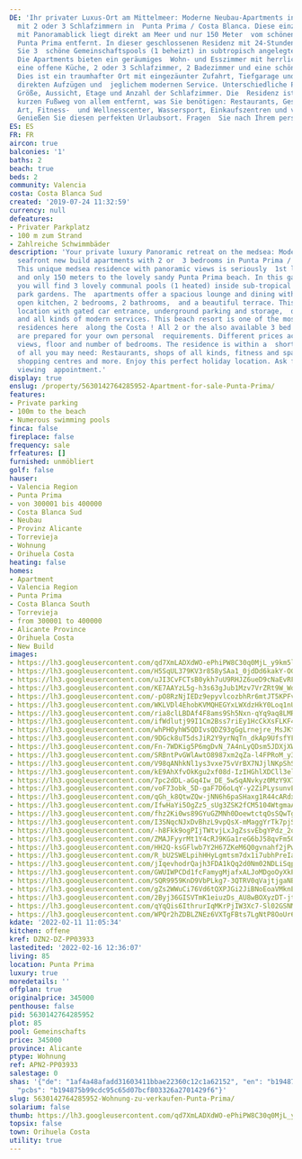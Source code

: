 ```yaml
---
DE: 'Ihr privater Luxus-Ort am Mittelmeer: Moderne Neubau-Apartments in erster Meereslinie
  mit 2 oder 3 Schlafzimmern in  Punta Prima / Costa Blanca. Diese einzigartige Residenz
  mit Panoramablick liegt direkt am Meer und nur 150 Meter  vom schönen Sandstrand
  Punta Prima entfernt. In dieser geschlossenen Residenz mit 24-Stunden-Service finden
  Sie 3  schöne Gemeinschaftspools (1 beheizt) in subtropisch angelegten Parkgärten.
  Die Apartments bieten ein geräumiges  Wohn- und Esszimmer mit herrlichem Blick,
  eine offene Küche, 2 oder 3 Schlafzimmer, 2 Badezimmer und eine schöne  Terrasse.
  Dies ist ein traumhafter Ort mit eingezäunter Zufahrt, Tiefgarage und Abstellraum,
  direkten Aufzügen und  jeglichem modernen Service. Unterschiedliche Preise je nach
  Größe, Aussicht, Etage und Anzahl der Schlafzimmer. Die  Residenz ist nur einen
  kurzen Fußweg von allem entfernt, was Sie benötigen: Restaurants, Geschäfte aller
  Art, Fitness-  und Wellnesscenter, Wassersport, Einkaufszentren und vieles mehr.
  Genießen Sie diesen perfekten Urlaubsort. Fragen  Sie nach Ihrem persönlichen Besichtigungstermin.'
ES: ES
FR: FR
aircon: true
balconies: '1'
baths: 2
beach: true
beds: 2
community: Valencia
costa: Costa Blanca Sud
created: '2019-07-24 11:32:59'
currency: null
defeatures:
- Privater Parkplatz
- 100 m zum Strand
- Zahlreiche Schwimmbäder
description: 'Your private luxury Panoramic retreat on the medsea: Modern first line
  seafront new build apartments with 2 or  3 bedrooms in Punta Prima / Costa Blanca.
  This unique medsea residence with panoramic views is seriously  1st line seafront
  and only 150 meters to the lovely sandy Punta Prima beach. In this gated (24h service)  residence
  you will find 3 lovely communal pools (1 heated) inside sub-tropical landscaped
  park gardens. The  apartments offer a spacious lounge and dining with stunning views,
  open kitchen, 2 bedrooms, 2 bathrooms,  and a beautiful terrace. This is a dream
  location with gated car entrance, underground parking and storage,  direct lifts
  and all kinds of modern services. This beach resort is one of the most exciting
  residences here  along the Costa ! All 2 or the also available 3 bed apartments
  are prepared for your own personal  requirements. Different prices according size,
  views, floor and number of bedrooms. The residence is within a  short walking distance
  of all you may need: Restaurants, shops of all kinds, fitness and spa centre, water  sports,
  shopping centres and more. Enjoy this perfect holiday location. Ask for your personal
  viewing  appointment.'
display: true
enslug: /property/5630142764285952-Apartment-for-sale-Punta-Prima/
features:
- Private parking
- 100m to the beach
- Numerous swimming pools
finca: false
fireplace: false
frequency: sale
frfeatures: []
furnished: unmöbliert
golf: false
hauser:
- Valencia Region
- Punta Prima
- von 300001 bis 400000
- Costa Blanca Sud
- Neubau
- Provinz Alicante
- Torrevieja
- Wohnung
- Orihuela Costa
heating: false
homes:
- Apartment
- Valencia Region
- Punta Prima
- Costa Blanca South
- Torrevieja
- from 300001 to 400000
- Alicante Province
- Orihuela Costa
- New Build
images:
- https://lh3.googleusercontent.com/qd7XmLADXdWO-ePhiPW8C30q0MjL_y9km5l1yGfB_CddC7fngIL41cdL-AWVQj8w_kpICXTk-fiojdzWVVVCa6tctfB47RAGpw=w640-rj-e30-l100
- https://lh3.googleusercontent.com/H5SqUL379KV3r858ySAa1_0jdDd6kakY-OGVo2kOmcRfGmgPa9NN61YD-jbyHGfuxK6Rjgy9crbpqExZ5nj53cB5W5Dd0oio=w640-rj-e30-l100
- https://lh3.googleusercontent.com/uJI3CvFCTsB0ykh7uU9RHJZ6ueD9cNaEvRFTVnalq3hlDVGBQ3_Hp_9RUC0zgQtQZyR9nrxrkkgFMijFcu8dOCXaINVkbbtiB1o=w640-rj-e30-l100
- https://lh3.googleusercontent.com/KE7AAYzL5g-h3s63gJub1Mzv7VrZRt9W_WdMggOpShU7t7e-RQjdmCp3sC0CH27fQbTS2TMHhVy0-SCAKbHV25kypb6S7QEu9w=w640-rj-e30-l100
- https://lh3.googleusercontent.com/-pO8RzNjIEDz9epyvlcozbhRr6mtJT5KPFvmdRv7Tz6Xvv50IWCuN75jzYVI7YqrO81iNDOQOfQBhMMBNyrSN4EYxQjzxpO35w=w640-rj-e30-l100
- https://lh3.googleusercontent.com/WKLVDl4EhobKVMQHEGYxLWXdzHkY0Loq1nUTNr72uIPenWk68-rhe5urwxnZ0JBA7VOa_g7itZ5MogOIZp-7FhdpsFMLy95h=w640-rj-e30-l100
- https://lh3.googleusercontent.com/ria8clLBDAf4F8ams9Sh5Nxn-qYq9aq8LMRQkrcnHT8LKmKne0AVBuMc-lu5NHllzybVwI8Dbbz9hXt5tRrdxcE8JQyc_lLAlw=w640-rj-e30-l100
- https://lh3.googleusercontent.com/ifWdlutj99I1Cm2Bss7riEy1HcCkXsFLKF46PqgYJ1sCEvpRqFaD4XTNspil0i1CqZIQxGR0nG1dr0dM3e_swTzsmY0qEan0Ww=w640-rj-e30-l100
- https://lh3.googleusercontent.com/whPHOyhW5QDIvsQDZ93gGgLrnejre_MsJKt81gE6uEXN-RBPa_twFz9JNOswNhgrEmtXunk4h5-xyJAhKlW1b7-7biZ7ss82EA=w640-rj-e30-l100
- https://lh3.googleusercontent.com/9DGck8uT5dsJiR2Y9yrNqTn_dkAp9UfsfYFOOaniBdpWMy7OHfGMh9VuUN6v9Kebojmaj9CEZyWHBUEy6SwtyJFopxd4T6jx9pI=w640-rj-e30-l100
- https://lh3.googleusercontent.com/Fn-7WDKig5P6mgDvN_7A4nLyQDsm5JDXjXWLsLQLtI7l42T3QiGv3S2qeGxglrzqP6Mkj9IaaE3_pR-mE9dPmOwlSbw791HeLg=w640-rj-e30-l100
- https://lh3.googleusercontent.com/SRBntPvGWlAwtO8987xm2qZa-l4FPRoM_y3x7NevvWE-LbnKFSpYyTu-OIFssW2dpUNz_KrneIeln8j5n0kt89llkAZ2BtNF=w640-rj-e30-l100
- https://lh3.googleusercontent.com/V98qANhkNl1ys3vxe75vVrBX7NJjlNKpShSO0lnvLM6YgzqirZzmrYd6QsqLu20nnuSBQYt-wj5IiQTga6MCxRlFFYSp8Htyzw=w640-rj-e30-l100
- https://lh3.googleusercontent.com/kE9AhXfvOkKgu2xf08d-IzIHGhlXDCll3el_TbbJ5uMG_fbxQM3o9T829qNAxmI9hnKf-ZI43jMToOGt5Cgw1AZVyatOpdHmpSo=w640-rj-e30-l100
- https://lh3.googleusercontent.com/7pc2dDL-aGq4Iw_DE_5wSqANvkyz0MzY9X7o4nqiKJDFtsrwGpTQUPg_KBhhYMJfQpViNBepifzEfZFO9beQqWN9Y5VHankPFw=w640-rj-e30-l100
- https://lh3.googleusercontent.com/voF73obk_5D-gaF7D6oLqY-y2ZiPLysunvE2IqPf6I-l0Os5Tyvu8QwZ7jmYLUXf2FUk6AzfYVeTrXD57CLRe7CK2mOGHeC8kA=w640-rj-e30-l100
- https://lh3.googleusercontent.com/qGh_k8QtwZQw-jNN6h6paSHaxg1R44cARdxFHmy8-hjGiB-iwtN14Xw0djEIFmmg-Aprac24NVu4xNJ0mjHrkt9nmNYwfsA4=w640-rj-e30-l100
- https://lh3.googleusercontent.com/IfwHaYi5OgZz5_sUg3ZSK2fCM5104WtgmaAUGkZlYJUbY3eGgcUpi1YSVSVgKmZKfUDryT_STGuMHf66ykwh1l5k0XPMn94AZg=w640-rj-e30-l100
- https://lh3.googleusercontent.com/fhz2Ki0ws89GYuGZMNh0DoewtctqOsSQwTgyNLRHPa_4ruG6jQlTdbSk9XING7XiuqaU4hh5RREQgEmn4deytP1SPwctP9I-Ug=w640-rj-e30-l100
- https://lh3.googleusercontent.com/I3SNqcNJxDvBhzL9vpQsX-mMaggYrTk7pjS15e74RA5Zpn30SVh6VqqgAo6WTy9XdUVInUEawShLgUCvcGzS2pkCdnB1biGW=w640-rj-e30-l100
- https://lh3.googleusercontent.com/-h8Fkk9ogPIjTWtvjLxJgZssvEbgYPdz_2oUneA9Oey5aZlNyyCgzmpMF9MIazj1lM_6Xz0SEzHLf-h3EKV9Ay3cjarcLoWnqSw=w640-rj-e30-l100
- https://lh3.googleusercontent.com/ZMAJFyyrMt1Y4cRJ9KGa1reG6bJ58qvFm5OFKPMlyGU-C4iPjIrQofPMg-jE3k_tqOxUI1p3JrOLi2610Nancuv5WKmv038uALM=w640-rj-e30-l100
- https://lh3.googleusercontent.com/HH2Q-ksGFlwb7Y2H67ZKeM6Q0gvnahf2jPwHHt9rpVAdCUPLbC36aOlZEzdZ9x7Hy22bjXttarrOgUYZCVRJrnJNRFSBXJNssg=w640-rj-e30-l100
- https://lh3.googleusercontent.com/R_bU2SWELpihHHyLgmtsm7dx1i7ubhPreIaeICs5uNTzUc03vjhpCJxoI3IjQq2tcGsdmXyduHAB8ivEDRvietCDr52cd6m_SA=w640-rj-e30-l100
- https://lh3.googleusercontent.com/jIqevhodrQajh3FDA1kQq2d0Nm02NDLiSqpByKs2-2_gq7n488w46Qcv8IYOvV9-GuCPhhz9LiJHHOHiEZAfIAGpGvVVlycpLz8=w640-rj-e30-l100
- https://lh3.googleusercontent.com/GWUIWPCDd1fcFamygMjafxALJoMDgoOyXkPmm7H9YIXx9UggG4Dn1d8gZvq4UQr-ypD_-7Je5fnyacxNZldhmXbU0UBRm-QxXg=w640-rj-e30-l100
- https://lh3.googleusercontent.com/SQR9959KnD9VbPLkg7-3QTRV0qVajtjgaNB8uhJ1146ghyG5rkJkUwjt1bpJZyhZ1kX_4Jg4vKNo-_UpjFfxXL94lAOe7Mhl=w640-rj-e30-l100
- https://lh3.googleusercontent.com/gZs2WWuCi76Vd6tQXPJGi2JiBNoEoaVMknEpD54u0Qyh3Yb7fiufRC0KA_zT7W_CdjA4KOH0w4AmVr3vLBwb9MeEjLRb7RaU=w640-rj-e30-l100
- https://lh3.googleusercontent.com/2Byj36GISVTmK1eiuzDs_AU8wBOXyzDT-jtooKHo__Rec1smAXZZN828FsvyaadBvXVXbIqC0oaoWx8AEsLMllns0FeBdsAOcyk=w640-rj-e30-l100
- https://lh3.googleusercontent.com/qYqQis6IthrurIqMKrPjIW3Xc7-Sl02GSNM7oDXKI_BEN3MhUJBHPS3-owNA9VYRRj0xwNYuv2eEtTtAhx0iaEHwHnNi76n6QA=w640-rj-e30-l100
- https://lh3.googleusercontent.com/WPQr2hZDBLZNEz6VXTgFBts7LgNtP8OoUr6vRpz2C6q5rSVqM17zk33xQrzAHnuXHkftHjcL_ydVd8M_4S3tehPLen66pz7hZ1A=w640-rj-e30-l100
kdate: '2022-02-11 11:05:34'
kitchen: offene
kref: DZN2-DZ-PP03933
lastedited: '2022-02-16 12:36:07'
living: 85
location: Punta Prima
luxury: true
moredetails: ''
offplan: true
originalprice: 345000
penthouse: false
pid: 5630142764285952
plot: 85
pool: Gemeinschafts
price: 345000
province: Alicante
ptype: Wohnung
ref: APN2-PP03933
salestage: 0
shas: '{"de": "1af4a48afadd31603411bbae22360c12c1a62152", "en": "b194875b99cdc95c65d07bcf803326a2701429f6",
  "pcbs": "b194875b99cdc95c65d07bcf803326a2701429f6"}'
slug: 5630142764285952-Wohnung-zu-verkaufen-Punta-Prima/
solarium: false
thumb: https://lh3.googleusercontent.com/qd7XmLADXdWO-ePhiPW8C30q0MjL_y9km5l1yGfB_CddC7fngIL41cdL-AWVQj8w_kpICXTk-fiojdzWVVVCa6tctfB47RAGpw=w400-h240-n-rj-e30-l100
topsix: false
town: Orihuela Costa
utility: true
---
```

